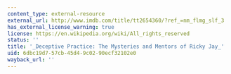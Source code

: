 ```yaml
---
content_type: external-resource
external_url: http://www.imdb.com/title/tt2654360/?ref_=nm_flmg_slf_3
has_external_license_warning: true
license: https://en.wikipedia.org/wiki/All_rights_reserved
status: ''
title: '_Deceptive Practice: The Mysteries and Mentors of Ricky Jay_'
uid: 6dbc19d7-57cb-45d4-9c02-90ecf32102e0
wayback_url: ''
---
```

